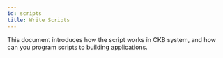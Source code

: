 ```yaml
---
id: scripts
title: Write Scripts
---
```


This document introduces how the script works in CKB system, and how can you program scripts to building applications.